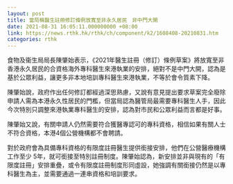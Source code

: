```yaml
---
layout: post
title: 當局稱醫生註冊修訂條例放寬至非永久居民　非中門大開
date: 2021-08-31 16:05:11.000000000 +08:00
link: https://news.rthk.hk/rthk/ch/component/k2/1608408-20210831.htm
categories: rthk
---
```


食物及衞生局局長陳肇始表示，《2021年醫生註冊（修訂）條例草案》將放寬至非香港永久居民的合資格海外專科醫生來港執業的安排，絕對不是中門大開，認為是基於公眾利益，讓更多非本地培訓專科醫生來港執業，不等於會令質素下降。

陳肇始說，政府作出任何修訂都經過深思熟慮，又說有意見提出要求草案完全廢除申請人需為本港永久性居民的門檻，但當局認為醫管局最需要專科醫生人手，因此今次特別只調整來港執業專科醫生的安排，認為對市民和公眾利益而言都是好事。

陳肇始又說，有關申請人仍然需要符合獲醫專認可的專科資格，相信如果有關人士不符合資格，本港4個公營機構都不會聘請。

對於政府會為具備專科資格的有限度註冊醫生提供銜接安排，他們在公營醫療機構工作至少 5年，就可銜接至特別註冊制度。陳肇始認為，新安排並非與現有的「有限度註冊」安排重疊，或令有限度註冊制度形同虛設，她強調有關銜接仍然是以專科醫生為主，並需要通過一連串資格和培訓要求。
